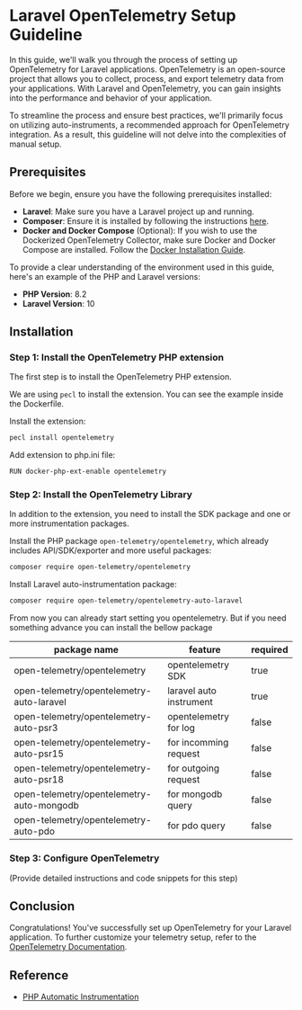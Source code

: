 # Laravel OpenTelemetry Setup Guideline

In this guide, we'll walk you through the process of setting up OpenTelemetry for Laravel applications. OpenTelemetry is an open-source project that allows you to collect, process, and export telemetry data from your applications. With Laravel and OpenTelemetry, you can gain insights into the performance and behavior of your application.

To streamline the process and ensure best practices, we'll primarily focus on utilizing auto-instruments, a recommended approach for OpenTelemetry integration. As a result, this guideline will not delve into the complexities of manual setup. 

## Prerequisites

Before we begin, ensure you have the following prerequisites installed:

- **Laravel**: Make sure you have a Laravel project up and running.
- **Composer**: Ensure it is installed by following the instructions [here](https://getcomposer.org/).
- **Docker and Docker Compose** (Optional): If you wish to use the Dockerized OpenTelemetry Collector, make sure Docker and Docker Compose are installed. Follow the [Docker Installation Guide](https://docs.docker.com/get-docker/).

To provide a clear understanding of the environment used in this guide, here's an example of the PHP and Laravel versions:

- **PHP Version**: 8.2
- **Laravel Version**: 10

## Installation

### Step 1: Install the OpenTelemetry PHP extension

The first step is to install the OpenTelemetry PHP extension.

We are using `pecl` to install the extension. You can see the example inside the Dockerfile.

Install the extension:

```bash
pecl install opentelemetry
```

Add extension to php.ini file:

```bash
RUN docker-php-ext-enable opentelemetry
```

### Step 2: Install the OpenTelemetry Library 

In addition to the extension, you need to install the SDK package and one or more instrumentation packages.

Install the PHP package `open-telemetry/opentelemetry`, which already includes API/SDK/exporter and more useful packages:

```bash
composer require open-telemetry/opentelemetry
```

Install Laravel auto-instrumentation package:

```bash
composer require open-telemetry/opentelemetry-auto-laravel
```

From now you can already start setting you opentelemetry. But if you need something advance you can install the bellow package

| package name | feature | required |
| --- | --- | --- |
| open-telemetry/opentelemetry | opentelemetry SDK | true |
| open-telemetry/opentelemetry-auto-laravel | laravel auto instrument | true |
| open-telemetry/opentelemetry-auto-psr3 | opentelemetry for log | false |
| open-telemetry/opentelemetry-auto-psr15 | for incomming request | false |
| open-telemetry/opentelemetry-auto-psr18 | for outgoing request | false |
| open-telemetry/opentelemetry-auto-mongodb | for mongodb query | false |
| open-telemetry/opentelemetry-auto-pdo | for pdo query | false |

### Step 3: Configure OpenTelemetry 

(Provide detailed instructions and code snippets for this step)

## Conclusion

Congratulations! You've successfully set up OpenTelemetry for your Laravel application. To further customize your telemetry setup, refer to the [OpenTelemetry Documentation](https://opentelemetry.io/docs/).

## Reference

- [PHP Automatic Instrumentation](https://opentelemetry.io/docs/instrumentation/php/automatic/)
